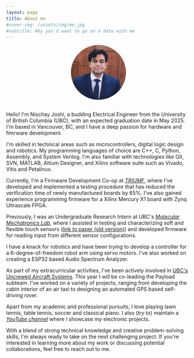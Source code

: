 ```yaml
---
layout: page
title: About me
#cover-img: /assets/img/me.jpg
#subtitle: Why you'd want to go on a date with me
---
```

<!---
Adding a picture of mine, but in round shape
-->
<img src="/assets/img/me.jpg" alt="Nischay Joshi" style="border-radius: 50%; width: 150px; height: 150px; object-fit: cover; display: block; margin-left: auto; margin-right: auto;"><br>

Hello! I'm Nischay Joshi, a budding Electrical Engineer from the University of British Columbia (UBC), with an expected graduation date in May 2025. I'm based in Vancouver, BC, and I have a deep passion for hardware and fimrware development.

I'm skilled in technical areas such as microcontrollers, digital logic design and robotics. My programming languages of choice are C++, C, Python, Assembly, and System Verilog. I'm also familiar with technologies like Git, SVN, MATLAB, Altium Designer, and Xilinx software suite such as Vivado, Vitis and Petalinux.

Currently, I'm a Firmware Development Co-op at [_TRIUMF_](https://www.triumf.ca/), where I've developed and implemented a testing procedure that has reduced the verification time of newly manufactured boards by 65%. I've also gained experience programming firmware for a Xilinx Mercury X1 board with Zynq Ultrascale FPGA.

Previously, I was an Undergraduate Research Intern at UBC's [_Molecular Mechatronics Lab_](https://mm.ece.ubc.ca/), where I assisted in testing and characterizing soft and flexible touch sensors ([link to paper (old version)](https://open.library.ubc.ca/media/stream/pdf/24/1.0402763/4)) and developed firmware for reading input from different sensor configurations.

I have a knack for robotics and have been trying to develop a controller for a 6-degree-of-freedom robot arm using servo motors. I've also worked on creating a ESP32 based Audio Spectrum Analyzer.

As part of my extracurricular activities, I've been actively involved in [UBC's Uncrewed Aircraft Systems](https://www.ubcuas.com/). This year I will be co-leading the Payload subteam. I've worked on a variety of projects, ranging from developing the cabin interior of an air taxi to designing an automated GPS based self-driving rover.

Apart from my academic and professional pursuits, I love playing lawn tennis, table tennis, soccer and classical piano. I also (_try to_) maintain a [_YouTube channel_](https://www.youtube.com/channel/UCoLCzD3NYxd0RpYbESqbdjg) where I showcase my electronic projects.

With a blend of strong technical knowledge and creative problem-solving skills, I'm always ready to take on the next challenging project. If you're interested in learning more about my work or discussing potential collaborations, feel free to reach out to me.

